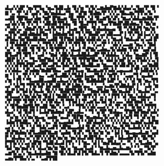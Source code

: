 ▟▃▞▞▟▛▝▅▞▛▜▄▝▅▃▜▟▊▃▙▝▊▞▅▝▚▜▞▃▆▟▅▛▇▟▞▟▄▞▃▜▄▞▛▝▉▝▇▝▃▝▛▝▟▝▄▟▚▝▇▞▅▟▟▃▞▜▄▝▚▛▇▝▉▟▆▞▛▝▞▞▃▜▙▃▆▞▜▜▚▞▙▝▃▟▉▝█▛▇▃▞▟▅▝▆▛▐▛▇▃▅▝█▃▜▜▚▝▟▝▉▃▆▜▞▟▚▝▆▃▞▟▟▃▆▟▇▞▛▃▞▟▞▞▆▝▛▞▜▝▝▟▉▟▊▜▜▟▄▝▉▝█▃▛▜▜▝▜▃▞▛▇▟▛▟▉▟▅▃▜▝▇▞▅▞▚▟▞▃▝▟▆▟▚▜▞▃▙▜▞▜▜▝▐▃▅▝█▜▃▝▊▟▄▟▄▃▄▝▉▝▚▜▟▟▜▝▆▞▆▝▃▜▜▞▚▟▊▟▆▟▟▜▅▝▐▟▆▟▅▜▟▝▜▝▞▜▙▟▛▃▞▟▉▃▃▛▐▝▛▞▜▟▐▃▞▞▄▟▜▟▃▜▅▜▙▟▉▟▅▞▃▟█▝▊▛▇▟▐▟█▞▟▟▊▟▞▃▚▝▆▃▟▝▆▟▃▟▚▞▃▟▐▛▐▝▛▟▟▟▛▞▃▃▚▝▜▜▞▞▟▛▐▝▚▜▜▝▊▝▝▞▃▞▛▝▝▟▞▞▃▃▅▝▅▃▚▝▇▟▚▞▚▝▊▟▊▝▉▝▊▜▞▝▊▜▛▜▚▝▟▃▟▝▚▛▇▞▃▟▅▃▜▞▟▟▆▝▛▟▞▝▄▟▚▟█▜▃▟▜▝█▜▝▝▃▟▝▝▆▟▝▟█▞▟▃▟▟█▟▃▟▛▝▛▟▟▟▃▝▞▟▃▝▅▃▆▛▐▝▉▟▉▛▐▞▞▃▝▜▃▜▅▛▇▟▝▟▐▛▇▝▉▝▛▛▇▜▙▞▙▝▟▟▐▞▅▛▐▞▃▜▜▟▞▞▃▜▞▞▞▟▜▜▟▜▛▃▅▜▛▃▟▜▃▜▟▞▚▜▄▜▙▟█▃▆▝▆▃▃▜▞▟▊▟▜▞▄▝▃▞▆▟▉▞▞▟▟▃▝▟▚▟▅▞▆▟▇▜▙▃▝▃▟▜▜▃▄▝▇▃▆▃▅▜▚▟▞▃▄▃▃▟▝▛▐▟▉▟▞▞▆▝▐▝▄▝▛▞▝▞▚▃▝▃▅▜▃▟█▞▞▜▟▟▐▃▄▞▜▟▞▝▆▜▚▝▝▃▄▞▜▝▄▃▙▞▝▞▆▝▐▜▝▝▜▃▄▟▉▃▄▟▊▃▙▃▞▞▆▜▙▝█▟▇▟▟▛▐▟▛▝▄▝▞▝▟▝▇▝▅▃▜▜▃▞▝▟▞▜▝▜▜▞▙▛▐▟▚▟▉▝▚▛▐▟▇▞▄▃▝▝▃▃▚▃▆▞▛▟▇▟▄▛▐▝▝▃▙▝▆▟▄▛▐▞▜▟▐▞▙▃▙▝▉▞▞▝█▟█▜▜▟▉▞▝▜▅▟▜▟▆▝▇▞▅▃▙▛▐▝▅▃▙▞▝▃▟▜▃▃▞▞▆▞▟▞▆▝▉▟▐▝▇▟▉▞▞▜▛▝▇▜▚▜▝▃▚▝▐▜▜▝▟▝▇▃▚▟▟▃▞▜▞▛▐▜▛▝▊▜▛▞▝▞▚▜▛▟▃▜▝▜▜▟▐▝▛▃▅▜▃▜▟▝▊▞▃▃▝▟▟▜▅▟▜▝▃▝▞▝▉▜▅▟▇▜▙▜▚▟▉▝▇▞▚▝▃▞▝▝▜▜▞▞▟▞▃▃▞▞▚▝▛▃▜▝▜▞▙▞▞▜▜▜▟▃▞▝▟▝▉▟▜▝▐▃▙▛▇▟▅▟▝▟▛▃▟▃▝▝▜▝▄▜▛▝▉▟▄▃▝▛▇▜▟▜▅▟▚▟▞▝▚▞▅▝▞▞▅▞▅▃▄▝▄▟▅▝▄▃▛▝▉▛▇▝▅▃▅▟▃▜▞▃▞▛▐▞▅▜▝▜▝▟▚▞▅▝▐▟▅▜▜▟█▃▝▟▚▝▚▃▝▟▚▃▄▟▟▝▜▝▝▟▛▟▄▟▜▝▝▞▞▞▟▃▚▃▆▟▚▃▙▛▇▃▞▞▝▞▙▝▝▟▝▜▟▞▃▟▜▝▟▛▇▃▃▟▟▝▊▟▚▞▞▞▛▞▅▃▜▞▜▃▙▟▞▞▟▝▅▟▚▛▇▟▅▞▟▜▃▟▇▛▇▃▆▝▄▟▅▝▊▟▚▝▜▞▙▞▆▝▅▝▐▟▐▝▇▃▄▃▟▃▆▝▄▟▛▝▟▃▙▃▚▞▚▜▛▞▞▟▜▞▅▞▅▝▅▞▟▃▛▟▉▜▟▃▝▃▆▝▐▟▃▟▅▜▚▝█▞▜▞▛▜▜▞▞▞▃▞▟▛▇▝▜▟▊▟▃▟▐▜▚▝▐▝▆▃▝▟▐▝▅▟▜▟▄▞▃▝▚▝▃▜▃▟▅▝▄▜▟▝▅▞▅▟▚▜▝▟▃▞▆▞▆▝▇▞▄▝▆▃▄▜▃▟▝▝▆▃▙▃▅▃▙▃▆▞▝▝▃▝▜▞▛▃▆▜▞▃▚▝▆▃▙▟▄▟▆▝▇▝▉▞▟▃▛▟▐▜▞▜▟▃▜▝▛▟▆▞▃▃▃▜▞▜▜▞▚▟▆▃▅▞▛▜▙▞▞▃▝▝▃▟▜▜▉
